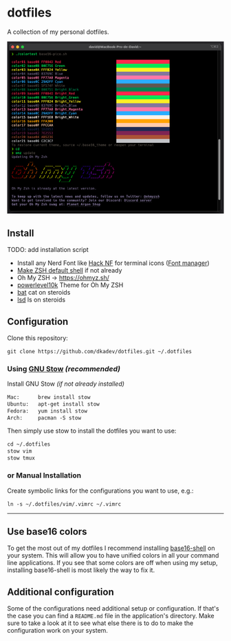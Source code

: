 # dotfiles

A collection of my personal dotfiles. 



![terminator screenshot](screenshot.png)

## Install

TODO: add installation script

- Install any Nerd Font like [Hack NF](https://github.com/ryanoasis/nerd-fonts/blob/master/patched-fonts/Hack/Regular/complete/) for terminal icons ([Font manager](https://github.com/FontManager/font-manager))
- [Make ZSH default shell](https://github.com/ohmyzsh/ohmyzsh/wiki/Installing-ZSH) if not already
- Oh My ZSH -> https://ohmyz.sh/
- [powerlevel10k](https://github.com/romkatv/powerlevel10k) Theme for Oh My ZSH
- [bat](https://github.com/sharkdp/bat) cat on steroids
- [lsd](https://github.com/Peltoche/lsd) ls on steroids

## Configuration
Clone this repository:
```shell
git clone https://github.com/dkadev/dotfiles.git ~/.dotfiles
```

### Using [GNU Stow](https://www.gnu.org/software/stow/) _(recommended)_
Install GNU Stow _(if not already installed)_
```
Mac:      brew install stow
Ubuntu:   apt-get install stow
Fedora:   yum install stow
Arch:     pacman -S stow
```
Then simply use stow to install the dotfiles you want to use:
```shell
cd ~/.dotfiles
stow vim
stow tmux
```
### or Manual Installation
Create symbolic links for the configurations you want to use, e.g.:
```shell
ln -s ~/.dotfiles/vim/.vimrc ~/.vimrc
```

---
Use base16 colors
------------------------
To get the most out of my dotfiles I recommend installing [base16-shell](https://github.com/chriskempson/base16-shell) on your system. This will allow you to have unified colors in all your command line applications. If you see that some colors are off when using my setup, installing base16-shell is most likely the way to fix it.

Additional configuration
------------------------
Some of the configurations need additional setup or configuration. If that's the case you can find a `README.md` file in the application's directory. Make sure to take a look at it to see what else there is to do to make the configuration work on your system.

